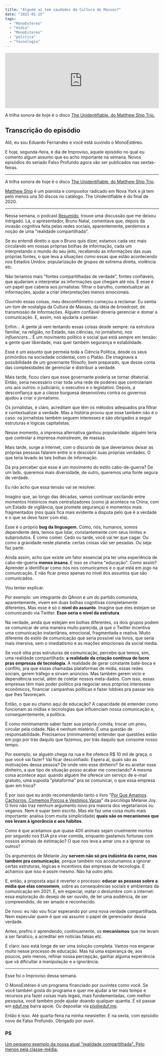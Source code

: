 ```yaml
---
title: "Alguém aí tem saudades da Cultura de Massas?"
date: "2021-01-25"
tags: 
  - "MonoEstereo"
  - "midia"
  - "MonoEstereo"
  - "politica"
  - "tecnologia"
---
```


<iframe style="width: 100%; height: 180px;" src="https://anchor.fm/MonoEstéreo/embed/episodes/Algum-a-tem-saudades-da-Cultura-de-Massas-epepgq" width="100%" height="180px" frameborder="0" scrolling="no"></iframe>

A trilha sonora de hoje é o disco [The Unidentifiable, do Matthew Ship Trio.](https://matthewshipp.bandcamp.com/album/the-unidentifiable)

## Transcrição do episódio

Alô, eu sou Eduardo Fernandes e você está ouvindo o MonoEstéreo.

E hoje, segunda-feira, é dia de Improviso, aquele episódio no qual eu comento algum assunto que eu acho importante na semana. Novos episódios do seriado Falso Profundo agora vão ser publicados nas sextas-feiras.

* * *

A trilha sonora de hoje é o disco [The Unidentifiable, do Matthew Ship Trio](https://matthewshipp.bandcamp.com/album/the-unidentifiable).

[Matthew Ship](http://matthewshipp.com/) é um pianista e compositor radicado em Nova York e já tem pelo menos uns 50 discos no catálogo. The Unidentifiable é do final de 2020.

* * *

Nessa semana, o podcast [Resumido](https://resumido.cc/podcasts/estamos-ilhados/), trouxe uma discussão que me deixou intrigado. Lá, o apresentador, Bruno Natal, comentava que, depois da invasão cognitiva feita pelas redes sociais, aparentemente, perdemos a noção de uma "realidade compartilhada".

Se eu entendi direito o que o Bruno quis dizer, estamos cada vez mais circulando em nossas próprias bolhas de informação, cada um interpretando o mundo do seu jeito, recebendo as informações das suas próprias fontes, o que leva a situações como essas que estão acontecendo nos Estados Unidos: popularização de grupos de extrema direita, violência etc.

Não teríamos mais "fontes compartilhadas de verdade", fontes confiáveis, que ajudariam a interpretar as informações que chegam até nós. E esse é um papel que caberia aos jornalistas: filtrar o barulho, contextualizar as informações, ajudar a criar interpretações menos emocionais.

Ouvindo essas coisas, meu desconfiômetro começou a reclamar. Eu sentia um tom de nostalgia da Cultura de Massas, da ideia de _broadcast_, de transmissão de informações. Alguém confiável deveria gerenciar e domar a comunicação. E, assim, nos ajudaria a pensar.

Enfim… A gente já vem tentando essas coisas desde sempre: na estrutura familiar, na religião, no Estado, nas ciências, no jornalismo, nos _influencers_… É um movimento político e social que está sempre em tensão: a gente quer liberdade, mas quer também segurança e estabilidade.

Esse é um assunto que permeia toda a Ciência Política, desde os seus primórdios na sociedade ocidental, com o Platão. Ele imaginava a possibilidade de um governante filósofo, bem preparado, que desse conta das complexidades de gerenciar e distribuir a verdade.

Mais tarde, ficou claro que esse governante poderia se tornar ditatorial. Então, seria necessário criar toda uma rede de poderes que controlariam uns aos outros: o judiciário, o executivo e o legislativo. Depois, a desconfiança que a classe burguesa desenvolveu contra os governos ajudou a criar o jornalismo.

Os jornalistas, é claro, acreditam que têm os métodos adequados pra filtrar e contextualizar a verdade. Mas a história provou que esse também não é o caso: os jornalistas também seguem interesses e são obrigados a seguir estruturas e lógicas capitalistas.

Nesse momento, a imprensa alternativa ganhou popularidade: alguém teria que controlar a imprensa _mainstream_, de massas.

Mais tarde, surge a internet, com o discurso de que deveríamos deixar as próprias pessoas falarem entre si e descobrir suas próprias verdades. O que teria levado às tais bolhas de informação.

Dá pra perceber que esse é um movimento do estilo cabo-de-guerra? De um lado, queremos mais diversidade, de outro, queremos uma fonte segura de verdade.

Eu não acho que essa tensão vai se resolver.

Imagino que, ao longo das décadas, vamos continuar oscilando entre momentos históricos mais centralizadores (como já acontece na China, com um Estado de vigilância, que promete segurança) e momentos mais fragmentados (nos quais fica mais evidente a disputa pelo que é a verdade e o que se deve fazer com ela).

Esse é o próprio **bug da linguagem.** Como, nós, humanos, somos dependente dela, temos que lidar, constantemente com seus limites e subprodutos. É como comer. Cedo ou tarde, você vai ter que cagar. Ou como a gravidade neste planeta: certas coisas vão ser pesadas. Ou seja: faz parte.

Ainda assim, acho que existe um fator essencial pra ter uma experiência de cabo-de-guerra **menos insana**. E isso se chama "educação". Como assim? Aprender a identificar como nós nos comunicamos e o que está em jogo na comunicação. E não ficar preso apenas no nível dos assuntos que são comunicados.

Vou tentar explicar.

Por exemplo: um integrante do QAnon e um do partido comunista, aparentemente, vivem em duas bolhas cognitivas completamente diferentes. Mas esse é só o **nível do assunto**. Imagine que eles estejam se comunicando via Twitter. **Esse seria o nível da estrutura**.

Na verdade, ainda que estejam em bolhas diferentes, os dois grupos podem se comunicar de uma maneira muito parecida, já que o Twitter incentiva uma comunicação instantânea, emocional, fragmentada e reativa. Muito diferente do estilo de comunicação que seria possível via livros, que seria mais imersiva, sem o imediatismo e as reações emocionais da social media.

Se você olha pras estruturas de comunicação, percebe que temos, sim, uma realidade compartilhada: **a realidade da criação contínua de lucro pras empresas de tecnologia**. A realidade de gerar constante bate-boca e conflito, pra que essas chamadas plataformas de mídia, essas redes sociais, gerem tráfego e sirvam anúncios. Mas também gerem vício e dependência social, além de coletar nossos meta-dados. Com isso, essas empresas têm mais poder político pra negociar seus próprios interesses econômicos, financiar campanhas políticas e fazer lobbies pra passar leis que lhes favoreçam.

Então, o que eu chamo aqui de educação? A capacidade de entender como funcionam as mídias e tecnologias que influenciam nossa comunicação e, consequentemente, a política.

É como minimamente saber fazer sua própria comida, trocar um pneu, circular pela cidade. Não é nenhum mistério. É uma questão de responsabilidade. Precisamos (minimamente) entender que questões estão em jogo por trás daquilo que fazemos, por trás daquilo que consome nosso tempo.

Por exemplo, se alguém chega na rua e lhe oferece R$ 10 mil de graça, o que você vai fazer? Vai ficar desconfiado. Espera aí, quais são as motivações dessa pessoa? De onde veio esse dinheiro? Se eu aceitar esse dinheiro, a que tipo de situação posso acabar me conectando? A mesma coisa acontece aqui: quando alguém lhe oferece um serviço de e-mail gratuito, uma suposta "plataforma" pra se comunicar, o que essa empresa quer em troca?

É por isso que eu ando recomendando tanto o livro "[Por Que Amamos Cachorros, Comemos Porcos e Vestimos Vacas](https://www.amazon.com.br/Amamos-Cachorros-Comemos-Porcos-Vestimos/dp/8531612578)" da psicóloga Melanie Joy. O livro não traz nenhum argumento novo pra maioria dos vegetarianos ou veganos. Nem é super bem escrito. Mas ele faz uma coisa muito mais importante: analisa (com muita simplicidade) **quais são os mecanismos que nos levam à ignorância e aos hábitos**.

Como é que aceitamos que quase 400 animais sejam cruelmente mortos por segundo nos EUA pra virar comida, enquanto gastamos fortunas com nossos animais de estimação? O que nos leva a amar uns e a ignorar os outros?

Os argumentos de Melanie Joy **servem não só pra indústria da carne, mas também pra comunicação**, porque também nos acostumamos a ignorar certas estruturas, lógicas e incentivos das empresas de tecnologia. E achamos que isso é assim mesmo. Não há outro jeito.

E, então, a proposta aqui é reverter o processo: **educar as pessoas sobre a mídia que elas consomem**, sobre as consequências sociais e ambientais da comunicação em 2021. E, em especial, matar o deslumbre com a internet: essa exploração do desejo de ser ouvido, de ter uma audiência, de ser compreendido, de ser amado e reconhecido.

De novo: eu não vou ficar esperando por uma nova verdade compartilhada. Nem especular quem é que vai assumir o papel de gerenciador dessa verdade.

Antes, prefiro ir aprendendo, continuamente, os **mecanismos** que me levam a ser fanático, a acreditar em notícias falsas etc.

É claro: isso está longe de ser uma solução completa. Vamos nos enganar muito nesse processo de educação. Mas há uma esperança de, aos poucos, pelo menos, refinar nossa percepção, ganhar alguma experiência que vá dificultar a manipulação e a ignorância.

* * *

Esse foi o Improviso dessa semana.

O MonoEstéreo é um programa financiado por ouvintes como você. Se você também gosta do programa e quer me ajudar a ter mais tempo e recursos pra fazer coisas mais legais, mais fundamentadas, com melhor pesquisa, você também pode ajudar doando qualquer quantia. É só passar em [eduf.me](http://eduf.me) barra apoie. Ou depositar via [pix@eduf.me](mailto:pix@eduf.me).

Então é isso. Até quarta-feira na minha newsletter. E na sexta, com episódio novo de Falso Profundo. Obrigado por ouvir.

### PS

[Um pequeno exemplo da nossa atual "realidade compartilhada". Pelo menos pela classe-média.](https://growth.design/case-studies/instagram-monetization/)
